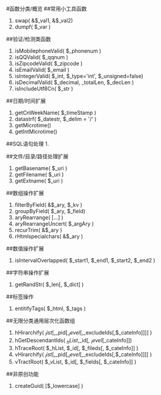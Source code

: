 #函数分类/概览
##常用小工具函数
1.	swap( &$_val1, &$_val2)
2.	dumpf( $_var )

##验证/检测类函数
1. isMobilephoneValid( $_phonenum )
2. isQQValid( $_qqnum )
3. isZipcodeValid( $_zipcode )
4. isEmailValid( $_email )
5. isIntegerValid( $_int, $_type='int', $_unsigned=false)
6. isDecimalValid( $_decimal, _totalLen, $_decLen )
7. isIncludeUtf8Cn( $_str )

##日期/时间扩展
1.	getCnWeekName( $_timeStamp )
2.	datastrf( $_datestr, $_delim = '/' )
3.	getMicrotime()
4.	getIntMicrotime()

##SQL语句处理
1. 


##文件/目录/路径处理扩展
1.	getBasename( $_uri )  
2.	getFilename( $_uri )
3.	getExtname( $_uri )

##数组操作扩展
1.	filterByField( &$_ary, $_kv )
2.	groupByField( $_ary, $_field)
3.	aryRearrange( [...] )
4.	aryRearrangeUncert( $_argAry )
5.	recurTrim( &$_ary )
6.	rHtmlspecialchars( &$_ary )

##数值操作扩展
1.	isIntervalOverlapped( $_start1, $_end1, $_start2, $_end2 )

##字符串操作扩展
1.	getRandStr( $_len[, $_dict] )

##标签操作
1.	entitifyTags( $_html, $_tags )

##无限分类通用层次化函数组
1. hHirarchify( $_list[,$_pid[,$_level[,$_excludeIds[,$_cateInfo]]]] )
2. hGetDescendantIds( $_hList,$_id[, $_level[$_cateInfo]])
3. hTraceRoot( $_hList, $_id[, $_fileds[, $_cateInfo]] )
4. vHirarchify( $_list[,$_pid[,$_level[,$_excludeIds[,$_cateInfo]]]] )
5. vTractRoot( $_vList, $_id[, $_fields[, $_cateInfo]] )

##非原创功能
1.	createGuid( [$_lowercase] )